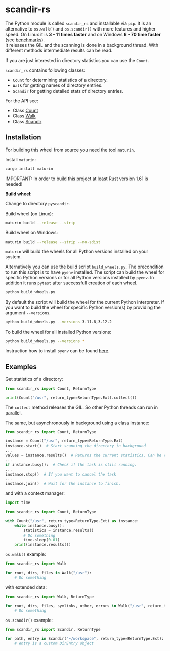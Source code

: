 # scandir-rs

The Python module is called `scandir_rs` and installable via `pip`. It is an alternative to `os.walk()` and `os.scandir()` with more features and higher speed. On Linux it is **3 - 11 times faster** and on Windows **6 - 70 time faster** (see [benchmarks](doc/benchmarks.md)).  
It releases the GIL and the scanning is done in a background thread. With different methods intermediate results can be read.

If you are just interested in directory statistics you can use the `Count`.

`scandir_rs` contains following classes:

- `Count` for determining statistics of a directory.
- `Walk` for getting names of directory entries.
- `Scandir` for getting detailed stats of directory entries.

For the API see:

- Class [Count](doc/count.md)
- Class [Walk](doc/walk.md)
- Class [Scandir](doc/scandir.md)

## Installation

For building this wheel from source you need the tool `maturin`.

Install `maturin`:

```sh
cargo install maturin
```

IMPORTANT: In order to build this project at least Rust version 1.61 is needed!

**Build wheel:**

Change to directory `pyscandir`.

Build wheel (on Linux):

```sh
maturin build --release --strip
```

Build wheel on Windows:

```sh
maturin build --release --strip --no-sdist
```

``maturin`` will build the wheels for all Python versions installed on your system.

Alternatively you can use the build script `build_wheels.py`. The precondition to run this script is to have `pyenv` installed.
The script can build the wheel for specific Python versions or for all Python versions installed by `pyenv`.
In addition it runs ``pytest`` after successfull creation of each wheel.

```sh
python build_wheels.py
```

By default the script will build the wheel for the current Python interpreter.
If you want to build the wheel for specific Python version(s) by providing the argument `--versions`.

```sh
python build_wheels.py --versions 3.11.8,3.12.2
```

To build the wheel for all installed Python versions:

```sh
python build_wheels.py --versions *
```

Instruction how to install ``pyenv`` can be found [here](https://github.com/pyenv/pyenv).

## Examples

Get statistics of a directory:

```python
from scandir_rs import Count, ReturnType

print(Count("/usr", return_type=ReturnType.Ext).collect())
```

The `collect` method releases the GIL. So other Python threads can run in parallel.

The same, but asynchronously in background using a class instance:

```python
from scandir_rs import Count, ReturnType

instance = Count("/usr", return_type=ReturnType.Ext)
instance.start()  # Start scanning the directory in background
...
values = instance.results()  # Returns the current statistics. Can be read at any time
...
if instance.busy():  # Check if the task is still running.
...
instance.stop()  # If you want to cancel the task
...
instance.join()  # Wait for the instance to finish.
```

and with a context manager:

```python
import time

from scandir_rs import Count, ReturnType

with Count("/usr", return_type=ReturnType.Ext) as instance:
    while instance.busy():
        statistics = instance.results()
        # Do something
        time.sleep(0.01)
    print(instance.results())
```

``os.walk()`` example:

```python
from scandir_rs import Walk

for root, dirs, files in Walk("/usr"):
    # Do something
```

with extended data:

```python
from scandir_rs import Walk, ReturnType

for root, dirs, files, symlinks, other, errors in Walk("/usr", return_type=ReturnType.Ext):
    # Do something
```

``os.scandir()`` example:

```python
from scandir_rs import Scandir, ReturnType

for path, entry in Scandir("~/workspace", return_type=ReturnType.Ext):
    # entry is a custom DirEntry object
```
